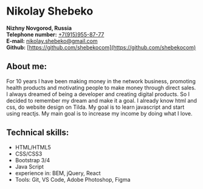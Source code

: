 # Nikolay Shebeko

**Nizhny Novgorod, Russia**  
**Telephone number:** [+7(915)955-87-77](tel:+79159558777)  
**E-mail:** [nikolay.shebeko@gmail.com](mailto:nikolay.shebeko@gmail.com)  
**Github:** [https://github.com/shebekocom](https://github.com/shebekocom)  

## About me:  
For 10 years I have been making money in the network business, promoting health products and motivating people to make money through direct sales. I always dreamed of being a developer and creating digital products. So I decided to remember my dream and make it a goal. I already know html and css, do website design on Tilda. My goal is to learn javascript and start using reactjs. My main goal is to increase my income by doing what I love.

## Technical skills:  
- HTML/HTML5
- CSS/CSS3
- Bootstrap 3/4
- Java Script
- experience in: BEM, jQuery, React
- Tools: Git, VS Code, Adobe Photoshop, Figma